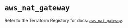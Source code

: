 # `aws_nat_gateway`

Refer to the Terraform Registory for docs: [`aws_nat_gateway`](https://registry.terraform.io/providers/hashicorp/aws/3.76.1/docs/resources/nat_gateway).
